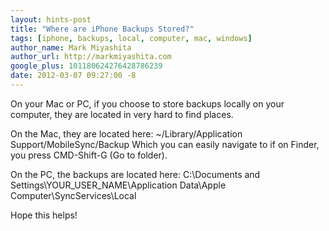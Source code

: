 ```yaml
---
layout: hints-post
title: "Where are iPhone Backups Stored?"
tags: [iphone, backups, local, computer, mac, windows]
author_name: Mark Miyashita
author_url: http://markmiyashita.com
google_plus: 101180624276428786239
date: 2012-03-07 09:27:00 -8
---
```


On your Mac or PC, if you choose to store backups locally on your computer, they are located in very hard to find places.

On the Mac, they are located here:
~/Library/Application Support/MobileSync/Backup
Which you can easily navigate to if on Finder, you press CMD-Shift-G (Go to folder).

On the PC, the backups are located here:
C:\Documents and Settings\YOUR_USER_NAME\Application Data\Apple Computer\SyncServices\Local

Hope this helps!